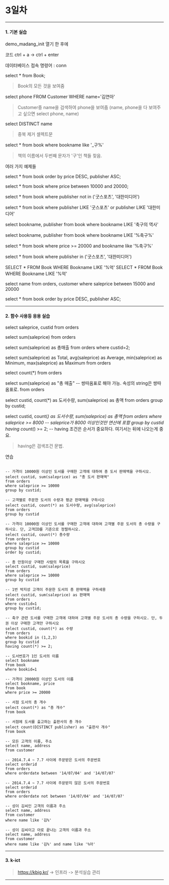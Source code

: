 # 3일차 


-----------------------


#### **1. 기본 실습**


demo_madang_init 열기 한 후에

코드 ctrl + a -> ctrl + enter


데이터베이스 접속 명령어 : conn

select *
from Book;
> Book의 모든 것을 보여줌

select phone
FROM Customer
WHERE name='김연아'
> Customer중 name을 검색하여 phone을 보여줌 (name, phone을 다 보여주고 싶으면 select phone, name)

select DISTINCT name 
>중복 제거 셀렉트문

select *
from book
where bookname like '_구%'
> 책의 이름에서 두번째 문자가 '구'인 책들 찾음.


여러 가지 예제들

select *
from book
order by price DESC, publisher ASC;

select *
from book
where price between 10000 and 20000;

select *
from book
where publisher not in ('굿스포츠', '대한미디어')

select *
from book
where publisher LIKE '굿스포츠' or publisher LIKE '대한미디어'

select bookname, publisher
from book
where bookname LIKE '축구의 역사'

select bookname, publisher
from book
where bookname LIKE '%축구%'

select *
from book
where price >= 20000 and bookname like '%축구%'

select *
from book
where publisher in ('굿스포츠', '대한미디어')

SELECT * 
FROM Book
WHERE Bookname LIKE '%억'
SELECT * 
FROM Book
WHERE Bookname LIKE '%억'

select name
from orders, customer
where saleprice between 15000 and 20000

select *
from book
order by price DESC, publisher ASC;


-----------------------


#### **2. 함수 사용등 응용 실습**



select saleprice, custid
from orders

select sum(saleprice)
from orders

select sum(saleprice) as 총매출
from orders
where custid=2;

select sum(saleprice) as Total,
        avg(saleprice) as Average,
        min(saleprice) as Minimum,
        max(saleprice) as Maximum
from orders

select count(*)
from orders

select sum(saleprice) as "총 매출" -- 쌍따옴표로 해야 가능. 속성의 string은 쌍따옴표로.
from orders

select custid, count(*) as 도서수량, sum(saleprice) as 총액
from orders
group by custid;

select custid, count(*) as 도서수량, sum(saleprice) as 총액
from orders
where saleprice >= 8000 -- saleprice가 8000 이상인것만 연산에 포함
group by custid
having count(*) >= 2; -- having 조건은 순서가 중요하다. 여기서는 뒤에 나오는게 중요.
> having은 검색조건 문법.



연습

~~~~

-- 가격이 10000원 이상인 도서를 구매한 고객에 대하여 총 도서 판매액을 구하시오.
select custid, sum(saleprice) as "총 도서 판매액"
from orders
where saleprice >= 10000
group by custid;

-- 고객별로 주문한 도서의 수량과 평균 판매액을 구하시오
select custid, count(*) as 도서수량, avg(saleprice)
from orders
group by custid

-- 가격이 10000원 이상인 도서를 구매한 고객에 대하여 고객별 주문 도서의 총 수량을 구하시오. 단, 고객ID를 기준으로 정렬하시오.
select custid, count(*) 총수량
from orders
where saleprice >= 10000
group by custid
order by custid;

-- 총 만원이상 구매한 사람의 목록을 구하시오
select custid, sum(saleprice)
from orders
where saleprice >= 10000
group by custid

-- 1번 박지성 고객이 주문한 도서의 총 판매액을 구하세용
select custid, sum(saleprice) as 판매액
from orders
where custid=1
group by custid;

-- 축구 관련 도서를 구매한 고객에 대하여 고객별 주문 도서의 총 수량을 구하시오. 단, 두 권 이상 구매한 고객만 구하시오
select custid, count(*) as 수량
from orders
where bookid in (1,2,3)
group by custid
having count(*) >= 2;

-- 도서번호가 1인 도서의 이름
select bookname
from book
where bookid=1

-- 가격이 20000원 이상인 도서의 이름
select bookname, price
from book
where price >= 20000

-- 서점 도서의 총 개수
select count(*) as "총 개수"
from book

-- 서점에 도서를 출고하는 출판사의 총 개수
select count(DISTINCT publisher) as "출판사 개수"
from book

-- 모든 고객의 이름, 주소
select name, address
from customer

-- 2014.7.4 ~ 7.7 사이에 주문받은 도서의 주문번호
select orderid
from orders
where orderdate between '14/07/04' and '14/07/07'

-- 2014.7.4 ~ 7.7 사이에 주문받지 않은 도서의 주문번호
select orderid
from orders
where orderdate not between '14/07/04' and '14/07/07'

-- 성이 김씨인 고객의 이름과 주소
select name, address
from customer
where name like '김%'

-- 성이 김씨이고 아로 끝나는 고객의 이름과 주소
select name, address
from customer
where name like '김%' and name like '%아'

~~~~

-----------------------

#### **3. k-ict**
>https://kbig.kr/ -> 인프라 -> 분석실습 관리

-----------------------